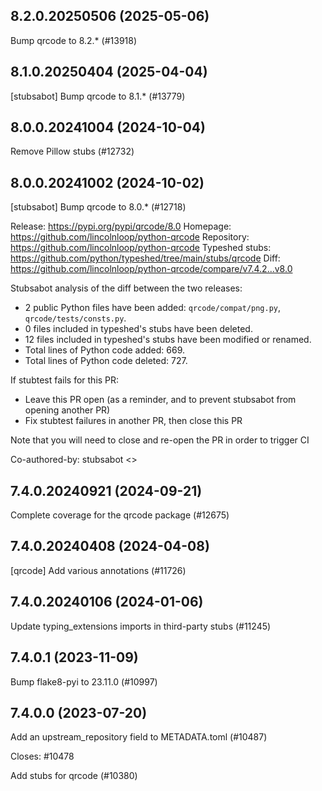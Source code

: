 ## 8.2.0.20250506 (2025-05-06)

Bump qrcode to 8.2.* (#13918)

## 8.1.0.20250404 (2025-04-04)

[stubsabot] Bump qrcode to 8.1.* (#13779)

## 8.0.0.20241004 (2024-10-04)

Remove Pillow stubs (#12732)

## 8.0.0.20241002 (2024-10-02)

[stubsabot] Bump qrcode to 8.0.* (#12718)

Release: https://pypi.org/pypi/qrcode/8.0
Homepage: https://github.com/lincolnloop/python-qrcode
Repository: https://github.com/lincolnloop/python-qrcode
Typeshed stubs: https://github.com/python/typeshed/tree/main/stubs/qrcode
Diff: https://github.com/lincolnloop/python-qrcode/compare/v7.4.2...v8.0

Stubsabot analysis of the diff between the two releases:
 - 2 public Python files have been added: `qrcode/compat/png.py`, `qrcode/tests/consts.py`.
 - 0 files included in typeshed's stubs have been deleted.
 - 12 files included in typeshed's stubs have been modified or renamed.
 - Total lines of Python code added: 669.
 - Total lines of Python code deleted: 727.

If stubtest fails for this PR:
- Leave this PR open (as a reminder, and to prevent stubsabot from opening another PR)
- Fix stubtest failures in another PR, then close this PR

Note that you will need to close and re-open the PR in order to trigger CI

Co-authored-by: stubsabot <>

## 7.4.0.20240921 (2024-09-21)

Complete coverage for the qrcode package (#12675)

## 7.4.0.20240408 (2024-04-08)

[qrcode] Add various annotations (#11726)

## 7.4.0.20240106 (2024-01-06)

Update typing_extensions imports in third-party stubs (#11245)

## 7.4.0.1 (2023-11-09)

Bump flake8-pyi to 23.11.0 (#10997)

## 7.4.0.0 (2023-07-20)

Add an upstream_repository field to METADATA.toml (#10487)

Closes: #10478

Add stubs for qrcode (#10380)

